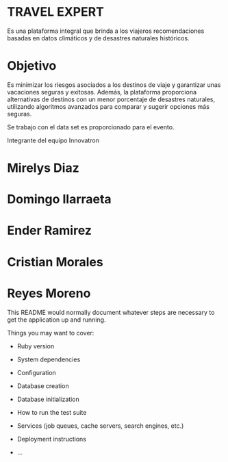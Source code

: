 # TRAVEL EXPERT 

Es una plataforma integral que brinda a los viajeros recomendaciones basadas en datos climáticos y de desastres naturales históricos.

# Objetivo

Es minimizar los riesgos asociados a los destinos de viaje y garantizar unas vacaciones seguras y exitosas. Además, la plataforma proporciona alternativas de destinos con un menor porcentaje de desastres naturales, utilizando algoritmos avanzados para comparar y sugerir opciones más seguras. 

Se trabajo con el data set es proporcionado para el evento.

Integrante del equipo Innovatron
# Mirelys Diaz
# Domingo Ilarraeta
# Ender Ramirez
# Cristian Morales
# Reyes Moreno

This README would normally document whatever steps are necessary to get the
application up and running.

Things you may want to cover:

* Ruby version

* System dependencies

* Configuration

* Database creation

* Database initialization

* How to run the test suite

* Services (job queues, cache servers, search engines, etc.)

* Deployment instructions

* ...
